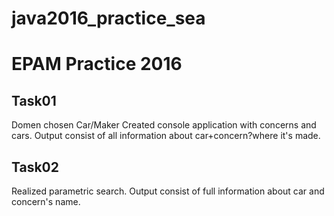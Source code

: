 # java2016_practice_sea
EPAM Practice 2016
=============

Task01
------
Domen chosen Car/Maker
Created console application with concerns and cars. Output consist of all information about car+concern?where it's made. 

Task02
-------
Realized parametric search. Output consist of full information about car and concern's name. 
